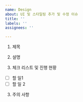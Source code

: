 ```yaml
---
name: Design
about: UI 및 스타일링 추가 및 수정 이슈
title: ''
labels: ''
assignees: ''

---
```


1. 제목

2. 설명

3. 체크 리스트 및 진행 현황
- [ ] 할 일1
- [ ] 할 일 2

3. 주의 사항

